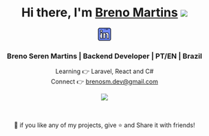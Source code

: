 <div align="center">
   <h1>Hi there, I'm <a href="https://hemant.codes">Breno Martins</a> <img src="https://media.giphy.com/media/hvRJCLFzcasrR4ia7z/giphy.gif" width="25px"> </h1>
</div>

<p align='center'>
  <a href="https://www.linkedin.com/in/brenoserenmartins/"><img height="30" src="https://raw.githubusercontent.com/8bithemant/8bithemant/master/linkedin.png?raw=true">
   </a>
 </p>

<div align="center">
<h3>Breno Seren Martins | Backend Developer | PT/EN | Brazil  </h3>
</div>

<p align="center">
  Learning 👉 Laravel, React and C#
  </br>
  Connect 👉 <a href=mailto:brenosm.dev@gmail.com>brenosm.dev@gmail.com</a>
</p>
 
<!--  
 <p align="center">
  <h4> Full Stack | Competitive Programming </h4>
   </p>

 -->

<p align="center" >
<a href="https://github.com/anuraghazra/github-readme-stats"> 
    <img  src="https://github-readme-stats.vercel.app/api?username=BrenoSerenMartins&&show_icons=true&theme=dracula"/>
  </a>

</p>

<br />
<p align="center">💙 if you like any of my projects, give ⭐ and Share it with friends!</p>
</p>
